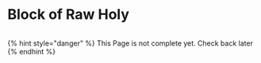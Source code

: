 # Block of Raw Holy

<figure><img src="https://github.com/user-attachments/assets/b6e9fe92-93ba-4fb5-a4fc-362f5a7cd7ea" alt=""><figcaption></figcaption></figure>

{% hint style="danger" %}
This Page is not complete yet. Check back later
{% endhint %}

